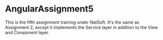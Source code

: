 # AngularAssignment5
This is the fifth assignment training under NatSoft. It's the same as Assignment 2, except it implements the Service layer in addition to the View and Component layer.
